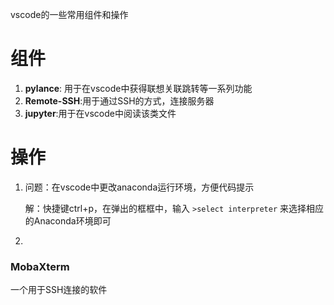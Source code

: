 vscode的一些常用组件和操作



# 组件

1. **pylance**: 用于在vscode中获得联想关联跳转等一系列功能
2. **Remote-SSH**:用于通过SSH的方式，连接服务器
3. **jupyter**:用于在vscode中阅读该类文件



# 操作

1. 问题：在vscode中更改anaconda运行环境，方便代码提示

   解：快捷键ctrl+p，在弹出的框框中，输入 `>select interpreter` 来选择相应的Anaconda环境即可

2. 



### MobaXterm

一个用于SSH连接的软件